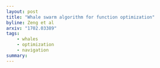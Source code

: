 ```yaml
---
layout: post
title: "Whale swarm algorithm for function optimization"
byline: Zeng et al
arxiv: "1702.03389"
tags:
    - whales
    - optimization
    - navigation
summary: 
---
```

